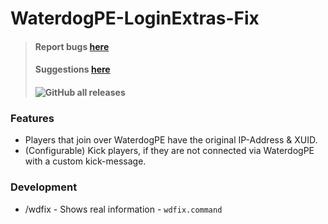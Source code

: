 # WaterdogPE-LoginExtras-Fix
> #### Report bugs [here](https://github.com/xxAROX/WaterdogPE-LoginExtras-Fix/issues/new?template=bug-report.yml)
> #### Suggestions [here](https://github.com/xxAROX/WaterdogPE-LoginExtras-Fix/issues/new?template=feature-request.yml)
> #### ![GitHub all releases](https://img.shields.io/github/downloads/xxAROX/WaterdogPE-LoginExtras-Fix/total?color=violet&label=Downloads&style=flat-square)

### Features
- Players that join over WaterdogPE have the original IP-Address & XUID.
- (Configurable) Kick players, if they are not connected via WaterdogPE with a custom kick-message.

### Development
 - /wdfix - Shows real information - `wdfix.command`
